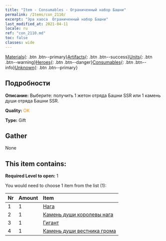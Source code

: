 ```yaml
---
title: "Item - Consumables - Ограниченный набор Башни"
permalink: /Items/con_2110/
excerpt: "Эра хаоса  Ограниченный набор Башни"
last_modified_at: 2021-04-11
locale: ru
ref: "con_2110.md"
toc: false
classes: wide
---
```

 [Materials](/ru/Items/){: .btn .btn--primary}[Artifacts](/ru/Items/Artifacts/){: .btn .btn--success}[Units](/ru/Items/Units/){: .btn .btn--warning}[Heroes](/ru/Items/Heroes/){: .btn .btn--danger}[Consumables](/ru/Items/Consumables/){: .btn .btn--info}[Unknown](/ru/Items/Unknown/){: .btn .btn--primary}

## Подробности
 **Описание:** Выберите: получить 1 жетон отряда Башни SSR или 1 камень души отряда Башни SSR.

 **Quality:** <span style="color: #FF8C00">OK</span>

 **Type:** Gift

## Gather

  None

## This item contains:

 **Required Level to open:** 1

 You would need to choose 1 item from the list (1):

  | Nr | Amount |     Item    |
  |:---|:-------|:------------|
  | 1 | 1 | [Нага](/ru/Items/unt_240/) | 
  | 2 | 1 | [Камень души королевы нага](/ru/Items/unt_325/) | 
  | 3 | 1 | [Гигант](/ru/Items/unt_241/) | 
  | 4 | 1 | [Камень души вестника грома](/ru/Items/unt_326/) | 
